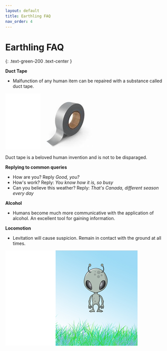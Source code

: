 ```yaml
---
layout: default
title: Earthling FAQ
nav_order: 4
---
```

# Earthling FAQ
{: .text-green-200 .text-center }

**Duct Tape**
- Malfunction of any human item can be repaired with a substance called duct tape.

![Ducttape](images/ducttape1.PNG)

Duct tape is a beloved human invention and is not to be disparaged.

**Replying to  common queries**
- How are you? Reply *Good, you?*
- How's work? Reply: *You know how it is, so busy*
- Can you believe this weather? Reply: *That's Canada, different season every day*

**Alcohol**
- Humans become much more communicative with the application of alcohol. An excellent tool for gaining information.

**Locomotion**
- Levitation will cause suspicion. Remain in contact with the ground at all times.

![levitate](images/levitate.png)
